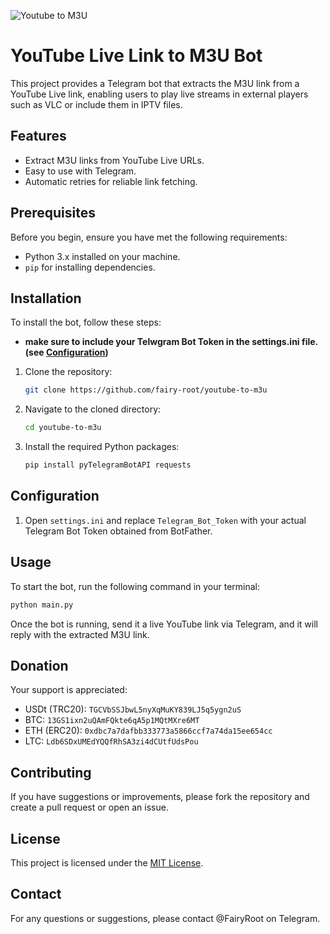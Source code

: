 ![Youtube to M3U](https://i.imgur.com/pCZ5vcS.jpg "YouTube to M3U")

# YouTube Live Link to M3U Bot

This project provides a Telegram bot that extracts the M3U link from a YouTube Live link, enabling users to play live streams in external players such as VLC or include them in IPTV files.

## Features

- Extract M3U links from YouTube Live URLs.
- Easy to use with Telegram.
- Automatic retries for reliable link fetching.

## Prerequisites

Before you begin, ensure you have met the following requirements:
- Python 3.x installed on your machine.
- `pip` for installing dependencies.

## Installation

To install the bot, follow these steps:

- **make sure to include your Telwgram Bot Token in the settings.ini file. (see [Configuration](#Configuration))**

1. Clone the repository:
   ```bash
   git clone https://github.com/fairy-root/youtube-to-m3u
   ```
2. Navigate to the cloned directory:
   ```bash
   cd youtube-to-m3u
   ```
3. Install the required Python packages:
   ```bash
   pip install pyTelegramBotAPI requests
   ```

## Configuration

1. Open `settings.ini` and replace `Telegram_Bot_Token` with your actual Telegram Bot Token obtained from BotFather.

## Usage

To start the bot, run the following command in your terminal:

```bash
python main.py
```

Once the bot is running, send it a live YouTube link via Telegram, and it will reply with the extracted M3U link.

## Donation

Your support is appreciated:

- USDt (TRC20): `TGCVbSSJbwL5nyXqMuKY839LJ5q5ygn2uS`
- BTC: `13GS1ixn2uQAmFQkte6qA5p1MQtMXre6MT`
- ETH (ERC20): `0xdbc7a7dafbb333773a5866ccf7a74da15ee654cc`
- LTC: `Ldb6SDxUMEdYQQfRhSA3zi4dCUtfUdsPou`


## Contributing

If you have suggestions or improvements, please fork the repository and create a pull request or open an issue.

## License

This project is licensed under the [MIT License](LICENSE).

## Contact

For any questions or suggestions, please contact @FairyRoot on Telegram.
